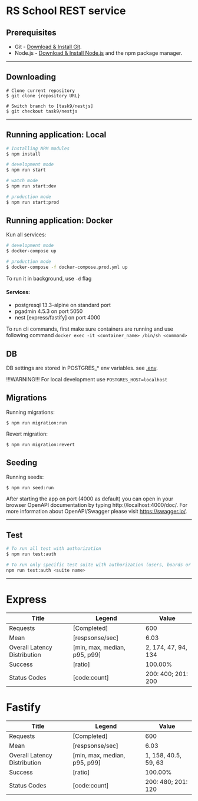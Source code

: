 # RS School REST service

## Prerequisites

- Git - [Download & Install Git](https://git-scm.com/downloads).
- Node.js - [Download & Install Node.js](https://nodejs.org/en/download/) and the npm package manager.

---

## Downloading

```
# Clone current repository
$ git clone {repository URL}

# Switch branch to [task9/nestjs]
$ git checkout task9/nestjs
```

---

## Running application: Local

```bash
# Installing NPM modules
$ npm install

# development mode
$ npm run start

# watch mode
$ npm run start:dev

# production mode
$ npm run start:prod
```

## Running application: Docker

Кun all services:

```bash
# development mode
$ docker-compose up

# production mode
$ docker-compose -f docker-compose.prod.yml up
```

To run it in background, use `-d` flag

#### Services:

- postgresql 13.3-alpine on standard port
- pgadmin 4.5.3 on port 5050
- nest [express/fastify] on port 4000

To run cli commands, first make sure containers are running and use following command `docker exec -it <container_name> /bin/sh <command>`

## DB

DB settings are stored in POSTGRES\_\* env variables. see [.env](https://github.com/hardzeichyksiarhei/nest-nodejs-2021Q2/blob/task9/nestjs/.env).

!!!WARNING!!! For local development use `POSTGRES_HOST=localhost`

## Migrations

Running migrations:

```
$ npm run migration:run
```

Revert migration:

```
$ npm run migration:revert
```

## Seeding

Running seeds:

```
$ npm run seed:run
```

After starting the app on port (4000 as default) you can open in your browser OpenAPI documentation by typing http://localhost:4000/doc/. For more information about OpenAPI/Swagger please visit https://swagger.io/.

---

## Test

```bash
# To run all test with authorization
$ npm run test:auth

# To run only specific test suite with authorization (users, boards or tasks)
npm run test:auth <suite name>
```

---

# Express

| Title                        | Legend                       | Value               |
| ---------------------------- | ---------------------------- | ------------------- |
| Requests                     | [Completed]                  | 600                 |
| Mean                         | [respsonse/sec]              | 6.03                |
| Overall Latency Distribution | [min, max, median, p95, p99] | 2, 174, 47, 94, 134 |
| Success                      | [ratio]                      | 100.00%             |
| Status Codes                 | [code:count]                 | 200: 400; 201: 200  |

# Fastify

| Title                        | Legend                       | Value                |
| ---------------------------- | ---------------------------- | -------------------- |
| Requests                     | [Completed]                  | 600                  |
| Mean                         | [respsonse/sec]              | 6.03                 |
| Overall Latency Distribution | [min, max, median, p95, p99] | 1, 158, 40.5, 59, 63 |
| Success                      | [ratio]                      | 100.00%              |
| Status Codes                 | [code:count]                 | 200: 480; 201: 120   |
